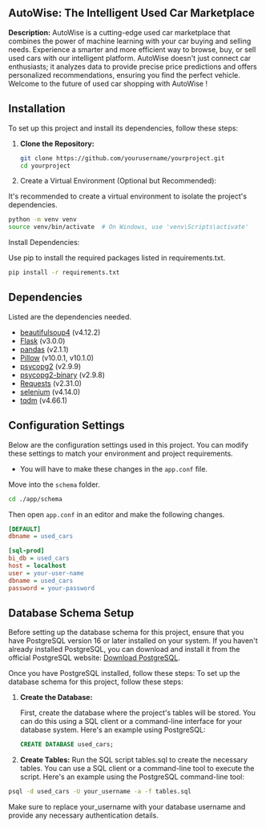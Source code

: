 ## AutoWise: The Intelligent Used Car Marketplace

**Description:** AutoWise is a cutting-edge used car marketplace that combines the power of machine learning with your car buying and selling needs. Experience a smarter and more efficient way to browse, buy, or sell used cars with our intelligent platform. AutoWise doesn't just connect car enthusiasts; it analyzes data to provide precise price predictions and offers personalized recommendations, ensuring you find the perfect vehicle. Welcome to the future of used car shopping with AutoWise !

## Installation

To set up this project and install its dependencies, follow these steps:

1. **Clone the Repository:**

   ```bash
   git clone https://github.com/yourusername/yourproject.git
   cd yourproject
   ```
2. Create a Virtual Environment (Optional but Recommended):

It's recommended to create a virtual environment to isolate the project's dependencies.

```bash
python -m venv venv
source venv/bin/activate  # On Windows, use 'venv\Scripts\activate'
```
Install Dependencies:

Use pip to install the required packages listed in requirements.txt.

``` bash
pip install -r requirements.txt
```
## Dependencies
Listed are the dependencies needed.

- [beautifulsoup4](https://pypi.org/project/beautifulsoup4/) (v4.12.2)
- [Flask](https://pypi.org/project/Flask/) (v3.0.0)
- [pandas](https://pypi.org/project/pandas/) (v2.1.1)
- [Pillow](https://pypi.org/project/Pillow/) (v10.0.1, v10.1.0)
- [psycopg2](https://pypi.org/project/psycopg2/) (v2.9.9)
- [psycopg2-binary](https://pypi.org/project/psycopg2-binary/) (v2.9.8)
- [Requests](https://pypi.org/project/requests/) (v2.31.0)
- [selenium](https://pypi.org/project/selenium/) (v4.14.0)
- [tqdm](https://pypi.org/project/tqdm/) (v4.66.1)

## Configuration Settings

Below are the configuration settings used in this project. You can modify these settings to match your environment and project requirements.
- You will have to make these changes in the ```app.conf``` file.

Move into the ```schema``` folder.
``` bash
cd ./app/schema
```
Then open ```app.conf``` in an editor and make the following changes.
```ini
[DEFAULT]
dbname = used_cars

[sql-prod]
bi_db = used_cars
host = localhost
user = your-user-name
dbname = used_cars
password = your-password
```
## Database Schema Setup
Before setting up the database schema for this project, ensure that you have PostgreSQL version 16 or later installed on your system. 
If you haven't already installed PostgreSQL, you can download and install it from the official PostgreSQL website: [Download PostgreSQL](https://www.postgresql.org/download/).

Once you have PostgreSQL installed, follow these steps:
To set up the database schema for this project, follow these steps:

1. **Create the Database:**

   First, create the database where the project's tables will be stored. You can do this using a SQL client or a command-line interface for your database system. Here's an example using PostgreSQL:

   ```sql
   CREATE DATABASE used_cars;
   ```
2. **Create Tables:**
  Run the SQL script tables.sql to create the necessary tables. You can use a SQL client or a command-line tool to execute the script. Here's an example using the PostgreSQL command-line tool:

```bash
psql -d used_cars -U your_username -a -f tables.sql
```
Make sure to replace your_username with your database username and provide any necessary authentication details.

